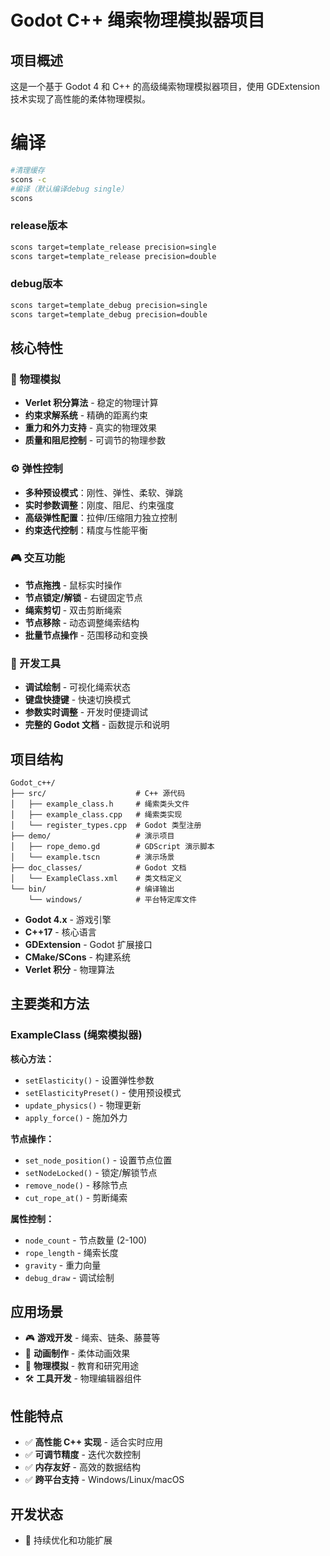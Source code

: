 # Godot C++ 绳索物理模拟器项目

## 项目概述

这是一个基于 Godot 4 和 C++ 的高级绳索物理模拟器项目，使用 GDExtension 技术实现了高性能的柔体物理模拟。
# 编译

```bash
#清理缓存
scons -c
#编译（默认编译debug single）
scons
```
### release版本
```bash
scons target=template_release precision=single
scons target=template_release precision=double

```

### debug版本
```bash
scons target=template_debug precision=single
scons target=template_debug precision=double
```

  


## 核心特性

### 🎯 物理模拟
- **Verlet 积分算法** - 稳定的物理计算
- **约束求解系统** - 精确的距离约束
- **重力和外力支持** - 真实的物理效果
- **质量和阻尼控制** - 可调节的物理参数

### ⚙️ 弹性控制
- **多种预设模式**：刚性、弹性、柔软、弹跳
- **实时参数调整**：刚度、阻尼、约束强度
- **高级弹性配置**：拉伸/压缩阻力独立控制
- **约束迭代控制**：精度与性能平衡

### 🎮 交互功能
- **节点拖拽** - 鼠标实时操作
- **节点锁定/解锁** - 右键固定节点
- **绳索剪切** - 双击剪断绳索
- **节点移除** - 动态调整绳索结构
- **批量节点操作** - 范围移动和变换

### 🔧 开发工具
- **调试绘制** - 可视化绳索状态
- **键盘快捷键** - 快速切换模式
- **参数实时调整** - 开发时便捷调试
- **完整的 Godot 文档** - 函数提示和说明

## 项目结构

```
Godot_c++/
├── src/                    # C++ 源代码
│   ├── example_class.h     # 绳索类头文件
│   ├── example_class.cpp   # 绳索类实现
│   └── register_types.cpp  # Godot 类型注册
├── demo/                   # 演示项目
│   ├── rope_demo.gd        # GDScript 演示脚本
│   └── example.tscn        # 演示场景
├── doc_classes/            # Godot 文档
│   └── ExampleClass.xml    # 类文档定义
└── bin/                    # 编译输出
    └── windows/            # 平台特定库文件
```

- **Godot 4.x** - 游戏引擎
- **C++17** - 核心语言
- **GDExtension** - Godot 扩展接口
- **CMake/SCons** - 构建系统
- **Verlet 积分** - 物理算法

## 主要类和方法

### ExampleClass (绳索模拟器)

**核心方法：**
- `setElasticity()` - 设置弹性参数
- `setElasticityPreset()` - 使用预设模式
- `update_physics()` - 物理更新
- `apply_force()` - 施加外力

**节点操作：**
- `set_node_position()` - 设置节点位置
- `setNodeLocked()` - 锁定/解锁节点
- `remove_node()` - 移除节点
- `cut_rope_at()` - 剪断绳索

**属性控制：**
- `node_count` - 节点数量 (2-100)
- `rope_length` - 绳索长度
- `gravity` - 重力向量
- `debug_draw` - 调试绘制


## 应用场景

- 🎮 **游戏开发** - 绳索、链条、藤蔓等
- 🎨 **动画制作** - 柔体动画效果
- 🔬 **物理模拟** - 教育和研究用途
- 🛠️ **工具开发** - 物理编辑器组件

## 性能特点

- ✅ **高性能 C++ 实现** - 适合实时应用
- ✅ **可调节精度** - 迭代次数控制
- ✅ **内存友好** - 高效的数据结构
- ✅ **跨平台支持** - Windows/Linux/macOS

## 开发状态

- 🔄 持续优化和功能扩展


        
